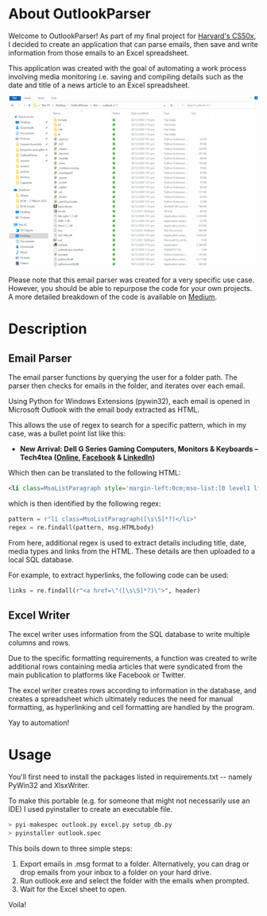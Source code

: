 # About OutlookParser
Welcome to OutlookParser! As part of my final project for [Harvard's CS50x](https://cs50.harvard.edu/x/2020/), I decided to create an application that can parse emails, then save and write information from those emails to an Excel spreadsheet.

This application was created with the goal of automating a work process involving media monitoring i.e. saving and compiling details such as the date and title of a news article to an Excel spreadsheet.

<p align="center">
<img src="assets/email_parser.gif">
</p>

Please note that this email parser was created for a very specific use case. However, you should be able to repurpose the code for your own projects. A more detailed breakdown of the code is available on [Medium](https://towardsdatascience.com/creating-an-email-parser-with-python-and-sql-c79cb8771dac).

# Description
## Email Parser
The email parser functions by querying the user for a folder path. The parser then checks for emails in the folder, and iterates over each email.

Using Python for Windows Extensions (pywin32), each email is opened in Microsoft Outlook with the email body extracted as HTML. 

This allows the use of regex to search for a specific pattern, which in my case, was a bullet point list like this:

* **New Arrival: Dell G Series Gaming Computers, Monitors & Keyboards – Tech4tea ([Online](http://tech4tea.com/blog/2020/06/26/new-arrival-dell-g-series-gaming-computers-monitors-keyboards/), [Facebook](https://business.facebook.com/gotech4tea/posts/4598490146843826) & [LinkedIn](https://www.linkedin.com/feed/update/urn:li:activity:6682511823100542976/))**

Which then can be translated to the following HTML:
``` HTML
<li class=MsoListParagraph style='margin-left:0cm;mso-list:l0 level1 lfo1'><b><span lang=EN-US style='font-size:10.0pt;font-family:"Arial",sans-serif'>New Arrival: Dell G Series Gaming Computers, Monitors &amp; Keyboards &#8211; Tech4tea (<a href="http://tech4tea.com/blog/2020/06/26/new-arrival-dell-g-series-gaming-computers-monitors-keyboards/">Online</a>, <a href="https://business.facebook.com/gotech4tea/posts/4598490146843826">Facebook</a> &amp; <a href="https://www.linkedin.com/feed/update/urn:li:activity:6682511823100542976/">LinkedIn</a>) <o:p></o:p></span></b></li>
```

which is then identified by the following regex:
``` python
pattern = r"li class=MsoListParagraph([\s\S]*?)</li>"
regex = re.findall(pattern, msg.HTMLbody)
```

From here, additional regex is used to extract details including title, date, media types and links from the HTML. These details are then uploaded to a local SQL database.

For example, to extract hyperlinks, the following code can be used:
``` python
links = re.findall(r"<a href=\"([\s\S]*?)\">", header)
```

## Excel Writer
The excel writer uses information from the SQL database to write multiple columns and rows. 

Due to the specific formatting requirements, a function was created to write additional rows containing media articles that were syndicated from the main publication to platforms like Facebook or Twitter.

The excel writer creates rows according to information in the database, and creates a spreadsheet which ultimately reduces the need for manual formatting, as hyperlinking and  cell formatting are handled by the program.

Yay to automation!

# Usage
You'll first need to install the packages listed in requirements.txt -- namely PyWin32 and XlsxWriter.

To make this portable (e.g. for someone that might not necessarily use an IDE) I used pyinstaller to create an executable file.
``` python
> pyi-makespec outlook.py excel.py setup_db.py
> pyinstaller outlook.spec
```

This boils down to three simple steps:
1. Export emails in .msg format to a folder. Alternatively, you can drag or drop emails from your inbox to a folder on your hard drive.
2. Run outlook.exe and select the folder with the emails when prompted.
3. Wait for the Excel sheet to open.

Voila!